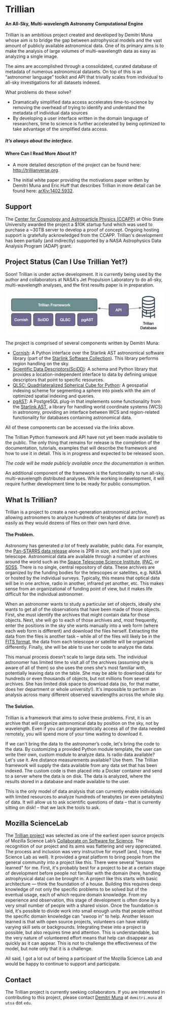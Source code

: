Trillian
========
#### An All-Sky, Multi-wavelength Astronomy Computational Engine

Trillian is an ambitious project created and developed by Demitri Muna whose aim is to bridge the gap between astrophysical models and the vast amount of publicly available astronomical data. One of its primary aims is to make the analysis of large volumes of multi-wavelength data as easy as analyzing a single image.

The aims are accomplished through a consolidated, curated database of metadata of numerous astronomical datasets. On top of this is an “astronomer language” toolkit and API that trivially scales from individual to all-sky investigations for all datasets indexed.

What problems do these solve?

* Dramatically simplified data access accelerates time-to-science by removing the overhead of trying to identify and understand the metadata of individual data sources
* By developing a user interface written in the domain language of researchers, time to science is further accelerated by being optimized to take advantage of the simplified data access.

##### *It’s always about the interface.*

#### Where Can I Read More About It?

* A more detailed description of the project can be found here: <http://trillianverse.org>.

* The initial white paper providing the motivations paper written by Demitri Muna and Eric Huff that describes Trillian in more detail can be found here:  [arXiv:1402.5932](http://arxiv.org/abs/1402.5932).

## Support

The [Center for Cosmology and Astroparticle Physics (CCAPP)](https://ccapp.osu.edu/) at Ohio State University awarded the project a $10K startup fund which was used to purchase a ~30TB server to develop a proof of concept. Ongoing hosting support is gratefully acknowledged from the CCAPP. Trillian's development has been partially (and indirectly) supported by a NASA Astrophysics Data Analysis Program (ADAP) grant.

## Project Status (Can I Use Trillian Yet?)

Soon! Trillian is under active development. It is currently being used by the author and collaborators at NASA's Jet Propulsion Laboratory to do all-sky, multi-wavelength analyses, and the first results paper is in preparation.

![alt text](images/trillian_diagram.png)

The project is comprised of several components written by Demitri Muna:

* [Cornish](https://github.com/demitri/cornish): A Python interface over the Starlink AST astronomical software library (part of the [Starlink Software Collection](https://starlink.eao.hawaii.edu/starlink/WelcomePage)). This library performs region handling on the sky.
* [Scientific Data Descriptors(SciDD)](https://github.com/scidd/scidd-core): A schema and Python library that provides a location-independent interface to data by defining unique descriptors that point to specific resources.
* [QLSC: Quadrilateralized Spherical Cube for Python](https://github.com/demitri/qlsc): A geospatial indexing scheme for segmenting a sphere into pixels with the aim of optimized spatial indexing and queries.
* [pgAST](https://github.com/demitri/pgast): A PostgreSQL plug-in that implements some functionality from the [Starlink AST](https://starlink.eao.hawaii.edu/starlink/AST), a library for handling world coordinate systems (WCS) in astronomy, providing an interface between WCS and region-related functionality for databases containing astronomical data.

All of these components can be accessed via the links above.

The Trillian Python framework and API have not yet been made available to the public. The only thing that remains for release is the completion of the documentation, tutorials, examples that will describe the framework and how to use it in detail. This is in progress and expected to be released soon.

*The code will be made publicly available once the documentation is written.*

An additional component of the framework is the functionality to run all-sky, multi-wavelength distributed analyses. While working in development, it will require further development time to be ready for public consumption.

## What Is Trillian?

Trillian is a project to create a next-generation astronomical archive, allowing astronomers to analyze hundreds of terabytes of data (or more!) as easily as they would dozens of files on their own hard drive.

#### The Problem.

Astronomy has generated *a lot* of freely available, public data. For example, the [Pan-STARRS data release](http://panstarrs.stsci.edu) alone is 2PB in size, and that's just one telescope. Astronomical data are available through a number of archives around the world such as the [Space Telescope Science Institute](http://archive.stsci.edu),  [IPAC](http://ipac.caltech.edu), or [SDSS](https://data.sdss.org). There is no single, central repository of data. These archives are organized by the funding bodies for the telescopes or satellites, e.g. NASA or hosted by the individual surveys. Typically, this means that optical data will be in one archive, radio in another, infrared yet another, etc. This makes sense from an organizational of funding point of view, but it makes life difficult for the individual astronomer.

When an astronomer wants to study a particular set of objects, ideally she wants to get all of the observations that have been made of those objects. First, she must identify the archives that might contain data for those objects. Next, she will go to each of those archives and, most frequently, enter the positions in the sky she wants manually into a web form (where each web form is different) and download the files herself. Extracting the data from the files is another task – while all of the files will likely be in the [FITS format](https://github.com/trillian/trillian/wiki/What-is-a-FITS-file%3F), the data from each telescope or satellite will be organized differently. Finally, she will be able to use her code to analyze the data.

This manual process doesn’t scale to large data sets. The individual astronomer has limited time to visit all of the archives (assuming she is aware of all of them) so she uses the ones she's most familiar with, potentially leaving data on the table. She may be able to download data for hundreds or even thousands of objects, but not millions from several archives. She has limited disk space to download data (so, for that matter, does her department or whole university!). It's impossible to perform an analysis across many different observed wavelengths across the whole sky.

#### The Solution.

Trillian is a framework that aims to solve these problems. First, it is an archive that will organize astronomical data by position on the sky, not by wavelength. Even if you can programmatically access all of the data needed remotely, you will spend more of your time waiting to download it.

If we can't bring the data to the astronomer’s code, let's bring the code to the data. By customizing a provided Python module template, the user can write their own, custom module to analyze data. Is radio data available? Let's use it. Are distance measurements available? Use them. The Trillian framework will supply the data available from any data set that has been indexed. The custom code is then placed into a Docker container and send to a server where the data is on disk. The data is analyzed, where the results stored in a database and made available to the user.

This is the only model of data analysis that can currently enable individuals with limited resources to analyze hundreds of terabytes (or even petabytes) of data. It will allow us to ask scientific questions of data – that is currently sitting on disk! – that we lack the tools to ask.


## Mozilla ScienceLab

The [Trillian project](https://science.mozilla.org/projects/trillian) was selected as one of the earliest open source projects of Mozilla Science Lab’s [Collaborate on Software for Science](http://collaborate.mozillascience.org). The recognition of our project and its aims was flattering and very appreciated. The process and inclusion was very instructive for myself (and, I hope, the Science Lab as well). It provided a great platform to bring people from the general community into a project like this. There were several "lessons learned" for me. First, it's probably best for a project to be at a certain stage of development before people not familiar with the domain (here, handling astrophysical data) can be brought in. A project like this starts with basic architecture — think the foundation of a house. Building this requires deep knowledge of not only the specific problems to be solved but of the eventual usage, each of which require domain knowledge. From my experience and observation, this stage of development is often done by a very small number of people with a shared vision. Once the foundation is laid, it's possible to divide work into small enough units that people without the specific domain knowledge can "swoop in" to help. Another lesson learned is that with open source projects, volunteers can have wildly varying skill sets or backgrounds. Integrating these into a project is possible, but also requires time and attention. This is understandable, but the very nature of volunteered effort means that help can disappear as quickly as it can appear. This is not to challenge the effectiveness of the model, but note only that it is a challenge.

All said, I got a lot out of being a participant of the Mozilla Science Lab and would be happy to continue to support and participate.

## Contact

The Trillian project is currently seeking collaborators. If you are interested in contributing to this project, please contact [Demitri Muna](http://github.com/demitri) at `demitri.muna` at `utsa` dot `edu`.

